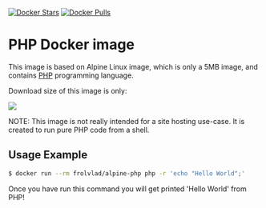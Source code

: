 [![Docker Stars](https://img.shields.io/docker/stars/frolvlad/alpine-php.svg?style=flat-square)](https://hub.docker.com/r/frolvlad/alpine-php/)
[![Docker Pulls](https://img.shields.io/docker/pulls/frolvlad/alpine-php.svg?style=flat-square)](https://hub.docker.com/r/frolvlad/alpine-php/)


PHP Docker image
================

This image is based on Alpine Linux image, which is only a 5MB image, and contains
[PHP](http://php.net/) programming language.

Download size of this image is only:

[![](https://images.microbadger.com/badges/image/frolvlad/alpine-php.svg)](http://microbadger.com/images/frolvlad/alpine-php "Get your own image badge on microbadger.com")

NOTE: This image is not really intended for a site hosting use-case. It is
created to run pure PHP code from a shell.


Usage Example
-------------

```bash
$ docker run --rm frolvlad/alpine-php php -r 'echo "Hello World";'
```

Once you have run this command you will get printed 'Hello World' from PHP!
